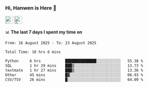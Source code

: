 ### Hi, Hanwen is Here 👋
<p>
	<a href="https://www.linkedin.com/in/liu-hanwen/"><img src="https://img.shields.io/badge/@hanwen-0A66C2?style=flat&logo=LinkedIn&logoColor=white" alt="Linkedin"  height="25px"/></a> 
	<a href="https://scholar.google.com/citations?user=HDF0su0AAAAJ"><img src="https://img.shields.io/badge/scholar-4385FE.svg?&style=plastic&logo=google-scholar&logoColor=white" alt="Google Scholar" height="25px"> </a>
</p>

📊 **The last 7 days I spent my time on** 
<!--START_SECTION:waka-->

```txt
From: 16 August 2025 - To: 23 August 2025

Total Time: 10 hrs 6 mins

Python     6 hrs           ██████████████░░░░░░░░░░░   55.38 %
SQL        1 hr 29 mins    ███▒░░░░░░░░░░░░░░░░░░░░░   13.73 %
textmate   1 hr 27 mins    ███▒░░░░░░░░░░░░░░░░░░░░░   13.36 %
Other      45 mins         █▓░░░░░░░░░░░░░░░░░░░░░░░   06.93 %
CSV/TSV    26 mins         █░░░░░░░░░░░░░░░░░░░░░░░░   04.09 %
```

<!--END_SECTION:waka-->


<!--
**david990917/david990917** is a ✨ _special_ ✨ repository because its `README.md` (this file) appears on your GitHub profile.

Here are some ideas to get you started:

- 🔭 I’m currently working on ...
- 🌱 I’m currently learning ...
- 👯 I’m looking to collaborate on ...
- 🤔 I’m looking for help with ...
- 💬 Ask me about ...
- 📫 How to reach me: ...
- 😄 Pronouns: ...
- ⚡ Fun fact: ...
-->
